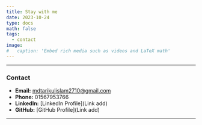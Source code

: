 ```yaml
---
title: Stay with me
date: 2023-10-24
type: docs
math: false
tags:
  - contact
image:
#   caption: 'Embed rich media such as videos and LaTeX math'
---
```


---

### **Contact**

- **Email:** mdtarikulislam2710@gmail.com
- **Phone:** 01567953766
- **LinkedIn:** [LinkedIn Profile](Link add)
- **GitHub:** [GitHub Profile](Link add)

---

<!-- ### **Copyright & Disclaimer**

&copy; Md. Tarikul Islam. All rights reserved.
--- -->